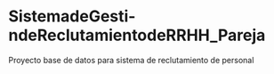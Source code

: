 # SistemadeGesti-ndeReclutamientodeRRHH_Pareja
Proyecto base de datos para sistema de reclutamiento de personal
